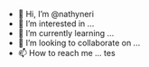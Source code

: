 - 👋 Hi, I’m @nathyneri
- 👀 I’m interested in ...
- 🌱 I’m currently learning ...
- 💞️ I’m looking to collaborate on ...
- 📫 How to reach me ...
tes
<!---
nathyneri/nathyneri is a ✨ special ✨ repository because its `README.md` (this file) appears on your GitHub profile.
You can click the Preview link to take a look at your changes.
--->
